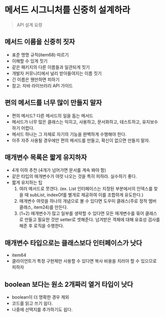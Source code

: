 # 메서드 시그니처를 신중히 설계하라
> API 설계 요령

## 메서드 이름을 신중히 짓자
- 표준 명명 규칙(item68) 따르기
- 이해할 수 있게 짓기
- 같은 패키지의 다른 이름들과 일관되게 짓기
- 개발자 커뮤니티에서 널리 받아들여지는 이름 짓기
- 긴 이름은 웬만하면 피하기
- 참고: 자바 라이브러리 API 가이드


## 편의 메서드를 너무 많이 만들지 말자
- 편의 메서드? 다른 메서드의 일을 돕는 메서드
- 메서드가 너무 많은 클래스는 익히고, 사용하고, 문서화하고, 테스트하고, 유지보수하기 어렵다.
- 메서드 하나는 그 자체로 자기의 기능을 완벽하게 수행해야 한다.
- 아주 자주 사용될 경우에만 편의 메서드를 만들고, 확신이 없으면 만들지 말자.


## 매개변수 목록은 짧게 유지하자
- 4개 이하 추천 (4개가 넘어가면 문서를 계속 봐야 함)
- 같은 타입의 매개변수가 여럿 나오는 것을 특히 피하라. 실수하기 좋다.
- 짧게 유지하는 팁
    1. 여러 메서드로 쪼갠다. (ex. List 인터페이스는 지정된 부분에서의 인덱스를 찾을 때 subList, indexOf를 별개로 제공하여 이를 조합하게 유도한다.)
    2. 매개변수 여럿을 하나의 개념으로 볼 수 있다면 도우미 클래스(주로 정적 멤버 클래스, item24)를 만든다.
    3. (1+2) 매개변수가 많고 일부를 생략할 수 있다면 모든 매개변수를 묶어 클래스로 만들고 필요한 것만 setter로 셋해준다. 넘겨받은 객체에 대해 유효성 검사를 해준 후 로직을 수행한다.


## 매개변수 타입으로는 클래스보다 인터페이스가 낫다
- item64
- 클라이언트가 특정 구현체만 사용할 수 있다면 복사 비용을 치러야 할 수 있으므로 피하자


## boolean 보다는 원소 2개짜리 열거 타입이 낫다
- boolean이 더 명확한 경우 제외
- 코드를 읽고 쓰기 쉽다.
- 나중에 선택지를 추가하기도 쉽다.